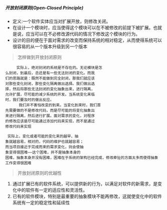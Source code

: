 ##### 开放封闭原则(Open-Closed Principle)
 * 定义:一个软件实体应当对扩展开放，则修改关闭。
 * 在设计一个模块时，应当使得这个模块可以在不被修改的前提下被扩展。也就是说，应当可以在不必修改源代码的情况下修改这个模块的行为。
 * 设计的目的便在于面对需求的改变而保持系统的相对稳定，从而使得系统可以很容易的从一个版本升级到另一个版本
 

> 怎样做到开放封闭原则

```comment 
     实际上，绝对封闭的系统是不存在的。无论模块是怎
么封闭，到最后，总还是有一些无法封闭的变化。而我
们的思路就是：既然不能做到完全封闭，那我们就应该
对那些变化封闭，那些变化隔离做出选择。我们做出选
择，然后将那些无法封闭的变化抽象出来，进行隔离，
允许扩展，尽可能的减少系统的开发。当系统变化来临
时，我们要及时的做出反应。
      我们并不害怕改变的到来。当变化到来时，我们首
先需要做的不是修改代码，而是尽可能的将变化抽象出
来进行隔离，然后进行扩展。面对需求的变化，对程序
的修改应该是尽可能通过添加代码来实现，而不是通过
修改代码来实现

 实际上，变化或者可能的变化来的越早，抽
象就越容易，相对的，代码的维护也就越容易；
而当项目接近于完成而来的需求变化，则会使抽
象变得很困难——这个困难，并不是抽象本身的
困难，抽象本身并没有困难，困难在于系统的架构已经完成，修改牵扯的方面太多而使得抽象
工作变得很困难
```

> 开放封闭原则的优越性

1. 通过扩展已有的软件系统，可以提供新的行为，以满足对软件的新需求，是变化中的软件有一定的适应性和灵活性。
2. 已有的软件模块，特别是最重要的抽象模块不能再修改，这就使变化中的软件系统有一定的稳定性和延续性






